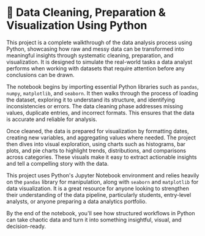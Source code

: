 

# 🧹 Data Cleaning, Preparation & Visualization Using Python

This project is a complete walkthrough of the data analysis process using Python, showcasing how raw and messy data can be transformed into meaningful insights through systematic cleaning, preparation, and visualization. It is designed to simulate the real-world tasks a data analyst performs when working with datasets that require attention before any conclusions can be drawn.

The notebook begins by importing essential Python libraries such as `pandas`, `numpy`, `matplotlib`, and `seaborn`. It then walks through the process of loading the dataset, exploring it to understand its structure, and identifying inconsistencies or errors. The data cleaning phase addresses missing values, duplicate entries, and incorrect formats. This ensures that the data is accurate and reliable for analysis.

Once cleaned, the data is prepared for visualization by formatting dates, creating new variables, and aggregating values where needed. The project then dives into visual exploration, using charts such as histograms, bar plots, and pie charts to highlight trends, distributions, and comparisons across categories. These visuals make it easy to extract actionable insights and tell a compelling story with the data.

This project uses Python's Jupyter Notebook environment and relies heavily on the `pandas` library for manipulation, along with `seaborn` and `matplotlib` for data visualization. It is a great resource for anyone looking to strengthen their understanding of the data pipeline, particularly students, entry-level analysts, or anyone preparing a data analytics portfolio.

By the end of the notebook, you'll see how structured workflows in Python can take chaotic data and turn it into something insightful, visual, and decision-ready.

